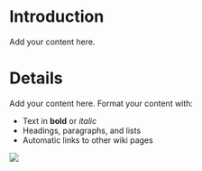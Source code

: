 # Introduction #

Add your content here.


# Details #

Add your content here.  Format your content with:
  * Text in **bold** or _italic_
  * Headings, paragraphs, and lists
  * Automatic links to other wiki pages


[![](https://www.paypal.com/en_US/i/btn/btn_donateCC_LG.gif)](https://www.paypal.com/cgi-bin/webscr?cmd=_donations&business=36M332BKZTLJU&lc=CA&item_name=Batch%20Metadata%20Tools&item_number=bmt&currency_code=CAD&bn=PP%2dDonationsBF%3abtn_donateCC_LG%2egif%3aNonHosted)